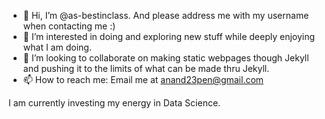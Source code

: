 - 👋 Hi, I’m @as-bestinclass. And please address me with my username when contacting me :)
- 👀 I’m interested in doing and exploring new stuff while deeply enjoying what I am doing.
- 💞️ I’m looking to collaborate on making static webpages though Jekyll and pushing it to the limits of what can be made thru Jekyll.
- 📫 How to reach me: Email me at anand23pen@gmail.com

I am currently investing my energy in Data Science.

<!---
as-bestinclass/as-bestinclass is a ✨ special ✨ repository because its `README.md` (this file) appears on your GitHub profile.
You can click the Preview link to take a look at your changes.
--->
